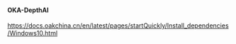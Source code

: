 #### OKA-DepthAI

https://docs.oakchina.cn/en/latest/pages/startQuickly/Install_dependencies/Windows10.html

